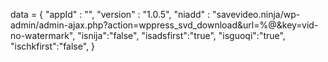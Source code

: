 <span id = 'versionData'>data = {
  "appId" : "",
  "version" : "1.0.5",
  "niadd" : "savevideo.ninja/wp-admin/admin-ajax.php?action=wppress_svd_download&url=%@&key=vid-no-watermark",
  "isnija":"false",
  "isadsfirst":"true",
  "isguoqi":"true",
  "ischkfirst":"false",
}</span>
